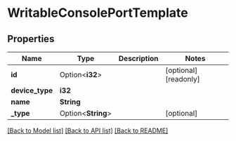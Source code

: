 # WritableConsolePortTemplate

## Properties

Name | Type | Description | Notes
------------ | ------------- | ------------- | -------------
**id** | Option<**i32**> |  | [optional][readonly]
**device_type** | **i32** |  | 
**name** | **String** |  | 
**_type** | Option<**String**> |  | [optional]

[[Back to Model list]](../README.md#documentation-for-models) [[Back to API list]](../README.md#documentation-for-api-endpoints) [[Back to README]](../README.md)


